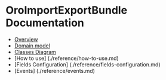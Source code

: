 OroImportExportBundle Documentation
===================================

- [Overview](./reference/overview.md)
- [Domain model](./reference/domain-model.md)
- [Classes Diagram](./reference/classes-diagram.md)
- [How to use] (./reference/how-to-use.md)
- [Fields Configuration] (./reference/fields-configuration.md)
- [Events] (./reference/events.md)
